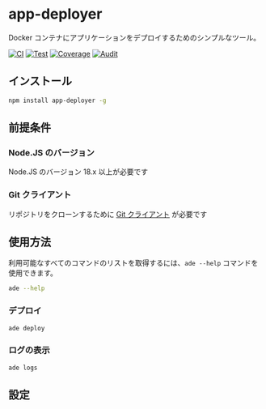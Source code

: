 # app-deployer
Docker コンテナにアプリケーションをデプロイするためのシンプルなツール。

[![CI](https://github.com/sumor-cloud/app-deployer/actions/workflows/ci.yml/badge.svg)](https://github.com/sumor-cloud/app-deployer/actions/workflows/ci.yml)
[![Test](https://github.com/sumor-cloud/app-deployer/actions/workflows/ut.yml/badge.svg)](https://github.com/sumor-cloud/app-deployer/actions/workflows/ut.yml)
[![Coverage](https://github.com/sumor-cloud/app-deployer/actions/workflows/coverage.yml/badge.svg)](https://github.com/sumor-cloud/app-deployer/actions/workflows/coverage.yml)
[![Audit](https://github.com/sumor-cloud/app-deployer/actions/workflows/audit.yml/badge.svg)](https://github.com/sumor-cloud/app-deployer/actions/workflows/audit.yml)

## インストール
```bash
npm install app-deployer -g
```

## 前提条件

### Node.JS のバージョン
Node.JS のバージョン 18.x 以上が必要です

### Git クライアント
リポジトリをクローンするために [Git クライアント](https://git-scm.com/) が必要です
## 使用方法

利用可能なすべてのコマンドのリストを取得するには、`ade --help` コマンドを使用できます。
```bash
ade --help
```

### デプロイ

```bash
ade deploy
```

### ログの表示

```bash
ade logs
```

## 設定

